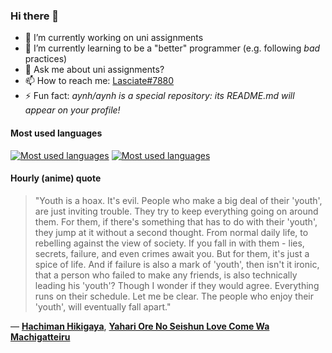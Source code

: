 ### Hi there 👋

- 🔭 I’m currently working on uni assignments
- 🌱 I’m currently learning to be a "better" programmer (e.g. following _bad_ practices)
- 💬 Ask me about uni assignments?
- 📫 How to reach me: [Lasciate#7880](https://discord.com/users/397878331862810634)
- ⚡ Fun fact: _aynh/aynh is a special repository: its README.md will appear on your profile!_

#### Most used languages

[![Most used languages](https://github-readme-stats-aynah.vercel.app/api/top-langs/?username=aynh&theme=solarized-dark&langs_count=6&layout=compact&hide_title=true)](https://github.com/anuraghazra/github-readme-stats#gh-dark-mode-only)
[![Most used languages](https://github-readme-stats-aynah.vercel.app/api/top-langs/?username=aynh&theme=solarized-light&langs_count=6&layout=compact&hide_title=true)](https://github.com/anuraghazra/github-readme-stats#gh-light-mode-only)

#### Hourly (anime) quote

> "Youth is a hoax. It's evil. People who make a big deal of their 'youth', are just inviting trouble. They try to keep everything going on around them. For them, if there's something that has to do with their 'youth', they jump at it without a second thought. From normal daily life, to rebelling against the view of society. If you fall in with them - lies, secrets, failure, and even crimes await you. But for them, it's just a spice of life. And if failure is also a mark of 'youth', then isn't it ironic, that a person who failed to make any friends, is also technically leading his 'youth'? Though I wonder if they would agree. Everything runs on their schedule. Let me be clear. The people who enjoy their 'youth', will eventually fall apart."

&mdash; [**Hachiman Hikigaya**](https://myanimelist.net/character.php?q=Hachiman%20Hikigaya&cat=character), [**Yahari Ore No Seishun Love Come Wa Machigatteiru**](https://myanimelist.net/search/all?q=Yahari%20Ore%20No%20Seishun%20Love%20Come%20Wa%20Machigatteiru&cat=all)
